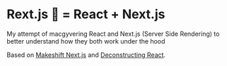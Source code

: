# Rext.js 🦖 = React + Next.js
My attempt of macgyvering React and Next.js (Server Side Rendering) to better understand how they both work under the hood

Based on [Makeshift Next.js](https://www.youtube.com/watch?v=3RzhNYhjVAw&ab_channel=TejasKumar) and [Deconstructing React](https://www.youtube.com/watch?v=f2mMOiCSj5c&ab_channel=CodingTech).
